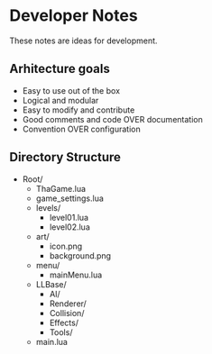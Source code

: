 Developer Notes
===============

These notes are ideas for development.

Arhitecture goals
-----------------
- Easy to use out of the box
- Logical and modular
- Easy to modify and contribute
- Good comments and code OVER documentation
- Convention OVER configuration




Directory Structure
--------------------

- Root/
    + ThaGame.lua
    + game_settings.lua
    + levels/
        * level01.lua
        * level02.lua
    + art/
        * icon.png
        * background.png
    + menu/
        * mainMenu.lua
    + LLBase/
        * AI/
        * Renderer/
        * Collision/
        * Effects/
        * Tools/
    + main.lua
    

